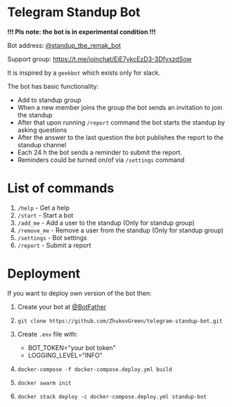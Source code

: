 # Telegram Standup Bot
**!!! Pls note: the bot is in experimental condition !!!**

Bot address:
[@standup_tbe_remak_bot](https://telegram.me/standup_tbe_remak_bot)

Support group:
https://t.me/joinchat/EiE7ykcEzD3-3DfvxzdSow

It is inspired by a `geekbot` which exists only for
slack.

The bot has basic functionality:
- Add to standup group
- When a new member joins the group the bot sends an 
invitation to join the standup
- After that upon running `/report` command
the bot starts the standup by asking questions
- After the answer to the last question the bot
publishes the report to the standup channel
- Each 24 h the bot sends a reminder to submit the report.
- Reminders could be turned on/of via `/settings` command

# List of commands
1. `/help` - Get a help
1. `/start` - Start a bot
1. `/add_me` - Add a user to the standup (Only for standup group)
1. `/remove_me` - Remove a user from the standup (Only for standup group)
1. `/settings` - Bot settings
1. `/report` - Submit a report


# Deployment
If you want to deploy own version of the bot
then:

1. Create your bot at [@BotFather](https://telegram.me/BotFather)
1. `git clone https://github.com/ZhukovGreen/telegram-standup-bot.git`
1. Create `.env` file with:
    * BOT_TOKEN="your bot token"
    * LOGGING_LEVEL="INFO"
    
1. `docker-compose -f docker-compose.deploy.yml build`
1. `docker swarm init`
1. `docker stack deploy -c docker-compose.deploy.yml
standup-bot`
